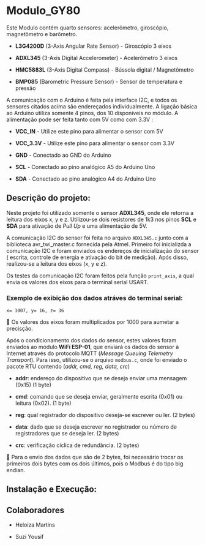 # Modulo_GY80
Este Modulo contém quarto sensores: acelerômetro, giroscópio, magnetômetro e barômetro.

* **L3G4200D** (3-Axis Angular Rate Sensor) - Giroscópio 3 eixos

* **ADXL345** (3-Axis Digital Accelerometer) - Acelerômetro 3 eixos

* **HMC5883L** (3-Axis Digital Compass) - Bússola digital / Magnetômetro

* **BMP085** (Barometric Pressure Sensor) - Sensor de temperatura e pressão

A comunicação com o Arduino é feita pela interface I2C, e todos os sensores citados acima são endereçados individualmente. A ligação básica ao Arduino utiliza somente 4 pinos, dos 10 disponíveis no módulo. A alimentação pode ser feita tanto com 5V como com 3.3V :

- **VCC_IN** - Utilize este pino para alimentar o sensor com 5V

- **VCC_3.3V** - Utilize este pino para alimentar o sensor com 3.3V

- **GND** - Conectado ao GND do Arduino

- **SCL** - Conectado ao pino analógico A5 do Arduino Uno 

- **SDA** - Conectado ao pino analógico A4 do Arduino Uno

## Descrição do projeto:
Neste projeto foi utilizado somente o sensor **ADXL345**, onde ele retorna a leitura dos eixos x, y e z.
Utilizou-se dois resistores de 1k3 nos pinos **SCL** e **SDA** para ativação de *Pull Up* e uma alimentação de 5V.

A comunicação I2C do sensor foi feita no arquivo `ADXL345.c` junto com a biblioteca avr_twi_master.c fornecida pela Atmel. Primeiro foi inicializda a comunicação I2C e foram enviados os endereços de inicialização do sensor ( escrita, controle de energia e ativação do bit de medição). Após disso, realizou-se a leitura dos eixos (x, y e z).

Os testes da comunicação I2C foram feitos pela função `print_axis`, a qual envia os valores dos eixos para o terminal serial USART.

### Exemplo de exibição dos dados atráves do terminal serial:

```
x= 1007, y= 16, z= 36
```

:red_circle: Os valores dos eixos foram multiplicados por 1000 para aumetar a precisção.

Após o condicionamento dos dados do sensor, estes valores foram enviados ao módulo **WiFi ESP-01**, que enviará os dados do sensor à Internet através do protocolo MQTT (*Message Queuing Telemetry Transport*). Para isso, utilizou-se o arquivo `modbus.c`, onde foi enviado o pacote RTU contendo (*addr, cmd, reg, data, crc*) 

* **addr**: endereço do dispositivo que se deseja enviar uma mensagem (0x15) (1 byte)

* **cmd**: comando que se deseja enviar, geralmente escrita (0x01) ou leitura (0x02). (1 byte)

* **reg**: qual registrador do dispositivo deseja-se escrever ou ler. (2 bytes)

* **data**: dado que se deseja escrever no registrador ou número de registradores que se deseja ler. (2 bytes)

* **crc**: verificação cíclica de redundância. (2 bytes)

:red_circle: Para o envio dos dados que são de 2 bytes, foi necessário trocar os primeiros dois bytes com os dois últimos, pois o Modbus é do tipo big endian.

## Instalação e Execução:

        
## Colaboradores
* Heloiza Martins

* Suzi Yousif
